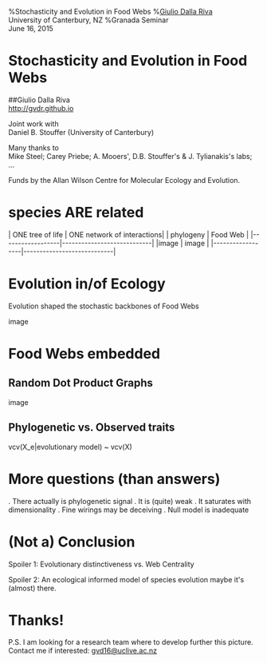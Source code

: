 %Stochasticity and Evolution in Food Webs
%[Giulio Dalla Riva](http://gvdr.github.io) \
 University of Canterbury, NZ
%Granada Seminar <br/> June 16, 2015

# Stochasticity and Evolution in Food Webs

##Giulio Dalla Riva \
  http://gvdr.github.io

Joint work with \
Daniel B. Stouffer (University of Canterbury)

Many thanks to \
Mike Steel; Carey Priebe; A. Mooers', D.B. Stouffer's & J. Tylianakis's labs; ...

Funds by the Allan Wilson Centre for Molecular Ecology and Evolution.

# species ARE related


| ONE tree of life | ONE network of interactions|
| phylogeny        | Food Web                   |
|------------------|----------------------------|
|image             |   image                    |
|------------------|----------------------------|


# Evolution in/of Ecology

Evolution shaped the stochastic backbones of Food Webs

image

# Food Webs embedded

## Random Dot Product Graphs

image

## Phylogenetic vs. Observed traits

vcv(X_e|evolutionary model) ~ vcv(X)

# More questions (than answers)
. There actually is phylogenetic signal
. It is (quite) weak
. It saturates with dimensionality
. Fine wirings may be deceiving
. Null model is inadequate

# (Not a) Conclusion
Spoiler 1: Evolutionary distinctiveness vs. Web Centrality

Spoiler 2: An ecological informed model of species evolution maybe it's (almost) there.

# Thanks!

P.S. I am looking for a research team where to develop further this picture. Contact me if interested: gvd16@uclive.ac.nz
